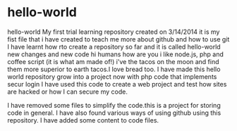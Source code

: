 # hello-world
hello-world 
My first trial learning repository created on 3/14/2014
it is my fist file that i have created to teach me more about github and how to use git
I have learnt how rto create a repository so far and it is called hello-world
new changes and new code
hi humans how are you 
i like node.js, php and coffee script (it is what am made of!)
i've the tacos on the moon and find them more superior to earth tacos.I love bread too.
 I have made this hello world repository grow into a project now with php code that implements secur login I have used this code to create a web project and test how sites are hacked or how I can secure my code.
 
I have removed some files to simplify the code.this is a project for storing code in general.
I have also found various ways of using github using this repository. 
I have added some content to code files.
